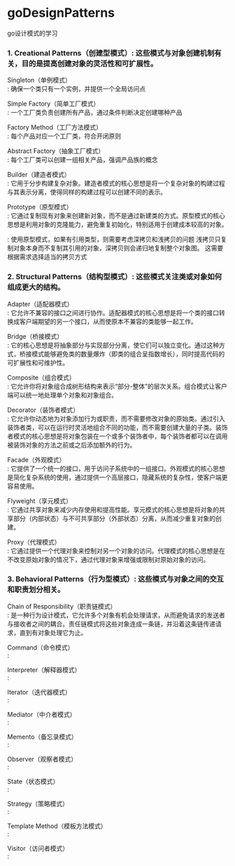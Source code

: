 # goDesignPatterns
go设计模式的学习

### 1. Creational Patterns（创建型模式）: 这些模式与对象创建机制有关，目的是提高创建对象的灵活性和可扩展性。

Singleton（单例模式）</br>
: 确保一个类只有一个实例，并提供一个全局访问点

Simple Factory（简单工厂模式）</br>
: 一个工厂类负责创建所有产品，通过条件判断决定创建哪种产品

Factory Method（工厂方法模式）</br>
: 每个产品对应一个工厂类，符合开闭原则

Abstract Factory（抽象工厂模式）</br>
: 每个工厂类可以创建一组相关产品，强调产品族的概念

Builder（建造者模式）</br>
: 它用于分步构建复杂对象。建造者模式的核心思想是将一个复杂对象的构建过程与其表示分离，使得同样的构建过程可以创建不同的表示。

Prototype（原型模式）</br>
: 它通过复制现有对象来创建新对象，而不是通过新建类的方式。原型模式的核心思想是利用对象的克隆能力，避免重复初始化，特别适用于创建成本较高的对象。

: 使用原型模式，如果有引用类型，则需要考虑深拷贝和浅拷贝的问题
浅拷贝只复制对象本身而不复制其引用的对象，深拷贝则会递归地复制整个对象图。
这需要根据需求选择适当的拷贝方式

### 2. Structural Patterns（结构型模式）: 这些模式关注类或对象如何组成更大的结构。

Adapter（适配器模式）</br>
: 它允许不兼容的接口之间进行协作。适配器模式的核心思想是将一个类的接口转换成客户端期望的另一个接口，从而使原本不兼容的类能够一起工作。

Bridge（桥接模式）</br>
: 它的核心思想是将抽象部分与实现部分分离，使它们可以独立变化。通过这种方式，桥接模式能够避免类的数量爆炸（即类的组合呈指数增长），同时提高代码的可扩展性和可维护性。

Composite（组合模式）</br>
: 它允许你将对象组合成树形结构来表示“部分-整体”的层次关系。组合模式让客户端可以统一地处理单个对象和对象组合。

Decorator（装饰者模式）</br>
: 它允许你动态地为对象添加行为或职责，而不需要修改对象的原始类。通过引入装饰者类，可以在运行时灵活地组合不同的功能，而不需要创建大量的子类。装饰者模式的核心思想是将对象包装在一个或多个装饰者中，每个装饰者都可以在调用被装饰对象的方法之前或之后添加额外的行为。

Facade（外观模式）</br>
: 它提供了一个统一的接口，用于访问子系统中的一组接口。外观模式的核心思想是简化复杂系统的使用，通过提供一个高层接口，隐藏系统的复杂性，使客户端更容易使用。

Flyweight（享元模式）</br>
: 它通过共享对象来减少内存使用和提高性能。享元模式的核心思想是将对象的共享部分（内部状态）与不可共享部分（外部状态）分离，从而减少重复对象的创建。

Proxy（代理模式）</br>
: 它通过提供一个代理对象来控制对另一个对象的访问。代理模式的核心思想是在不改变原始对象的情况下，通过代理对象来增强或限制对原始对象的访问。

### 3. Behavioral Patterns（行为型模式）: 这些模式与对象之间的交互和职责划分相关。

Chain of Responsibility（职责链模式）</br>
: 是一种行为设计模式，它允许多个对象有机会处理请求，从而避免请求的发送者与接收者之间的耦合。责任链模式将这些对象连成一条链，并沿着这条链传递请求，直到有对象处理它为止。

Command（命令模式）</br>
: 

Interpreter（解释器模式）</br>
: 

Iterator（迭代器模式）</br>
: 

Mediator（中介者模式）</br>
: 

Memento（备忘录模式）</br>
: 

Observer（观察者模式）</br>
: 

State（状态模式）</br>
: 

Strategy（策略模式）</br>
: 

Template Method（模板方法模式）</br>
: 

Visitor（访问者模式）</br>
: 

